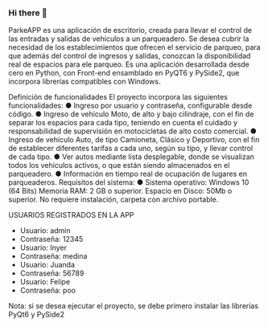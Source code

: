 ### Hi there 👋

ParkeAPP es una aplicación de escritorio, creada para llevar el control de las entradas y salidas de vehículos a un parqueadero. 
Se desea cubrir la necesidad de los establecimientos que ofrecen el servicio de parqueo, para que además del control de ingresos 
y salidas, conozcan la disponibilidad real de espacios para ele parqueo. Es una aplicación desarrollada desde cero en Python, 
con Front-end ensamblado en PyQT6 y PySide2, que incorpora librerías compatibles con Windows.

Definición de funcionalidades
El proyecto incorpora las siguientes funcionalidades:
● Ingreso por usuario y contraseña, configurable desde código.
● Ingreso de vehículo Moto, de alto y bajo cilindraje, con el fin de separar los espacios para cada tipo, teniendo en cuenta el cuidado y responsabilidad de supervisión en motocicletas de alto costo comercial.
● Ingreso de vehículo Auto, de tipo Camioneta, Clásico y Deportivo, con el fin de establecer diferentes tarifas a cada uno, según su tipo, y llevar control de cada tipo.
● Ver autos mediante lista desplegable, donde se visualizan todos los vehículos activos, o que están siendo almacenados en el parqueadero.
● Información en tiempo real de ocupación de lugares en parqueaderos.
Requisitos del sistema:
● Sistema operativo: Windows 10 (64 Bits)
Memoria RAM: 2 GB o superior.
Espacio en Disco: 50Mb o superior.
No requiere instalación, carpeta con archivo portable.

USUARIOS REGISTRADOS EN LA APP

- Usuario: admin
- Contraseña: 12345
- Usuario: Inyer
- Contraseña: medina
- Usuario: Juanda
- Contraseña: 56789
- Usuario: Felipe
- Contraseña: poo

Nota: si se desea ejecutar el proyecto, se debe primero instalar las librerias PyQt6 y PySide2

